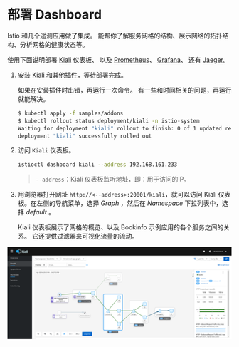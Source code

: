 # 部署 Dashboard

Istio 和几个遥测应用做了集成。 能帮你了解服务网格的结构、展示网络的拓扑结构、分析网格的健康状态等。

使用下面说明部署 [Kiali](https://istio.io/latest/docs/ops/integrations/kiali/) 仪表板、 以及 [Prometheus](https://istio.io/latest/docs/ops/integrations/prometheus/)、 [Grafana](https://istio.io/latest/docs/ops/integrations/grafana)、 还有 [Jaeger](https://istio.io/latest/docs/ops/integrations/jaeger/)。

1. 安装 [Kiali 和其他插件](https://github.com/istio/istio/tree/release-1.9/samples/addons)，等待部署完成。

   如果在安装插件时出错，再运行一次命令。 有一些和时间相关的问题，再运行就能解决。

   ```sh
   $ kubectl apply -f samples/addons
   $ kubectl rollout status deployment/kiali -n istio-system
   Waiting for deployment "kiali" rollout to finish: 0 of 1 updated replicas are available...
   deployment "kiali" successfully rolled out
   ```

2. 访问 `Kiali` 仪表板。

   ```sh
   istioctl dashboard kiali --address 192.168.161.233
   ```

   > `--address`：Kiali 仪表板监听地址，即：用于访问的IP。

3. 用浏览器打开网址 `http://<--address>:20001/kiali`，就可以访问 Kiali 仪表板。在左侧的导航菜单，选择 *Graph* ，然后在 *Namespace* 下拉列表中，选择 *default* 。

   Kiali 仪表板展示了网格的概览、以及 Bookinfo 示例应用的各个服务之间的关系。 它还提供过滤器来可视化流量的流动。

![Kiali Graph](kiali-graph.png)
